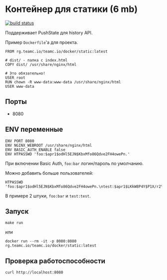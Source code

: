 # Контейнер для статики (6 mb)

[![build status](https://gitlab.teamc.io/teamc.io/docker/static/badges/master/build.svg)](https://gitlab.teamc.io/teamc.io/docker/static/commits/master)

Поддерживает PushState для history API.

Пример `Dockerfile`'a для проекта.
```
FROM rg.teamc.io/teamc.io/docker/static:latest

# dist/ - папка с index.html
COPY dist/ /usr/share/nginx/html

# Это обязательно!
USER root
RUN chown -R www-data:www-data /usr/share/nginx/html
USER www-data
```

## Порты

* 8080

## ENV переменные

```
ENV PORT 8080
ENV NGINX_WEBROOT /usr/share/nginx/html
ENV BASIC_AUTH_ENABLE false
ENV HTPASSWD 'foo:$apr1$odHl5EJN$KbxMfo86Qdve2FH4owePn.'
```

При включении Basic Auth, `foo:bar` логин/пароль по умолчанию.

Можно добавить больше пользователей:
```
HTPASSWD 'foo:$apr1$odHl5EJN$KbxMfo86Qdve2FH4owePn.\ntest:$apr1$LKkW8P4Y$P1X/r2YyaexhVL1LzZAQm.'
```

В примере 2 штуки, `foo:bar` и `test:test`.

## Запуск

```
make run
```

или

```
docker run --rm -it -p 8080:8080 rg.teamc.io/teamc.io/docker/static:latest
```

## Проверка работоспособности

```
curl http://localhost:8080
```
